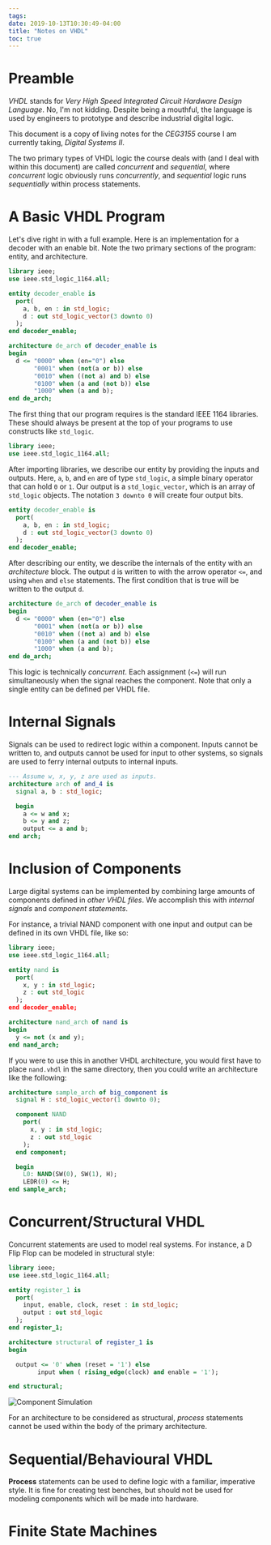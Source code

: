 ```yaml
---
tags:
date: 2019-10-13T10:30:49-04:00
title: "Notes on VHDL"
toc: true
---
```


# Preamble

*VHDL* stands for *Very High Speed Integrated Circuit Hardware Design Language*.
No, I'm not kidding. Despite being a mouthful, the language is used
by engineers to prototype and describe industrial digital logic.

This document is a copy of living notes for the *CEG3155* course I am currently
taking, *Digital Systems II*.

The two primary types of VHDL logic the course deals with (and I deal with
within this document) are called *concurrent* and *sequential*, where
*concurrent* logic obviously runs *concurrently*, and *sequential* logic runs
*sequentially* within process statements.

# A Basic VHDL Program

Let's dive right in with a full example. Here is an implementation for a decoder
with an enable bit. Note the two primary sections of the program: entity, and
architecture.

```vhdl
library ieee;
use ieee.std_logic_1164.all;

entity decoder_enable is
  port(
    a, b, en : in std_logic;
    d : out std_logic_vector(3 downto 0)
  );
end decoder_enable;

architecture de_arch of decoder_enable is
begin
  d <= "0000" when (en="0") else
       "0001" when (not(a or b)) else
       "0010" when ((not a) and b) else
       "0100" when (a and (not b)) else
       "1000" when (a and b);
end de_arch;
```
The first thing that our program requires is the standard IEEE 1164 libraries.
These should always be present at the top of your programs to use constructs
like `std_logic`.

```vhdl
library ieee;
use ieee.std_logic_1164.all;
```
After importing libraries, we describe our entity by providing the inputs and
outputs. Here, `a`, `b`, and `en` are of type `std_logic`, a simple binary
operator that can hold `0` or `1`. Our output is a `std_logic_vector`, which is
an array of `std_logic` objects. The notation `3 downto 0` will create four
output bits.

```vhdl
entity decoder_enable is
  port(
    a, b, en : in std_logic;
    d : out std_logic_vector(3 downto 0)
  );
end decoder_enable;
```

After describing our entity, we describe the internals of the entity with an
*architecture* block. The output `d` is written to with the arrow operator `<=`,
and using `when` and `else` statements. The first condition that is true will be
written to the output `d`.

```vhdl
architecture de_arch of decoder_enable is
begin
  d <= "0000" when (en="0") else
       "0001" when (not(a or b)) else
       "0010" when ((not a) and b) else
       "0100" when (a and (not b)) else
       "1000" when (a and b);
end de_arch;
```

This logic is technically *concurrent*. Each assignment (`<=`) will run
simultaneously when the signal reaches the component. Note that only a single entity can be defined per VHDL file.

# Internal Signals

Signals can be used to redirect logic within a component. Inputs cannot be written to, and outputs cannot be used for input to other systems, so signals are used to ferry internal outputs to internal inputs.

```vhdl
--- Assume w, x, y, z are used as inputs.
architecture arch of and_4 is
  signal a, b : std_logic;

  begin
    a <= w and x;
    b <= y and z;
    output <= a and b;
end arch;
```

# Inclusion of Components

Large digital systems can be implemented by combining large amounts of
components defined in *other VHDL files*. We accomplish this with *internal
signals* and *component statements*.

For instance, a trivial NAND component with one input and output can be defined
in its own VHDL file, like so:

```vhdl
library ieee;
use ieee.std_logic_1164.all;

entity nand is
  port(
    x, y : in std_logic;
    z : out std_logic
  );
end decoder_enable;

architecture nand_arch of nand is
begin
  y <= not (x and y);
end nand_arch;
```

If you were to use this in another VHDL architecture, you would first have to
place `nand.vhdl` in the same directory, then you could write an architecture
like the following:

```vhdl
architecture sample_arch of big_component is
  signal H : std_logic_vector(1 downto 0);

  component NAND
    port(
      x, y : in std_logic;
      z : out std_logic
    );
  end component;

  begin
    L0: NAND(SW(0), SW(1), H);
    LEDR(0) <= H;
end sample_arch;
```

# Concurrent/Structural VHDL

Concurrent statements are used to model real systems. For instance, a D Flip Flop can be modeled in structural style:

```vhdl
library ieee;
use ieee.std_logic_1164.all;

entity register_1 is
  port(
    input, enable, clock, reset : in std_logic;
    output : out std_logic
  );
end register_1;

architecture structural of register_1 is
begin

  output <= '0' when (reset = '1') else
        input when ( rising_edge(clock) and enable = '1');

end structural;
```

![Component Simulation](/pics/vhdl/register_1.png)

For an architecture to be considered as structural, *process* statements cannot be used within the body of the primary architecture.

# Sequential/Behavioural VHDL

**Process** statements can be used to define logic with a familiar, imperative style. It is fine for creating test benches, but should not be used for modeling components which will be made into hardware.

# Finite State Machines






